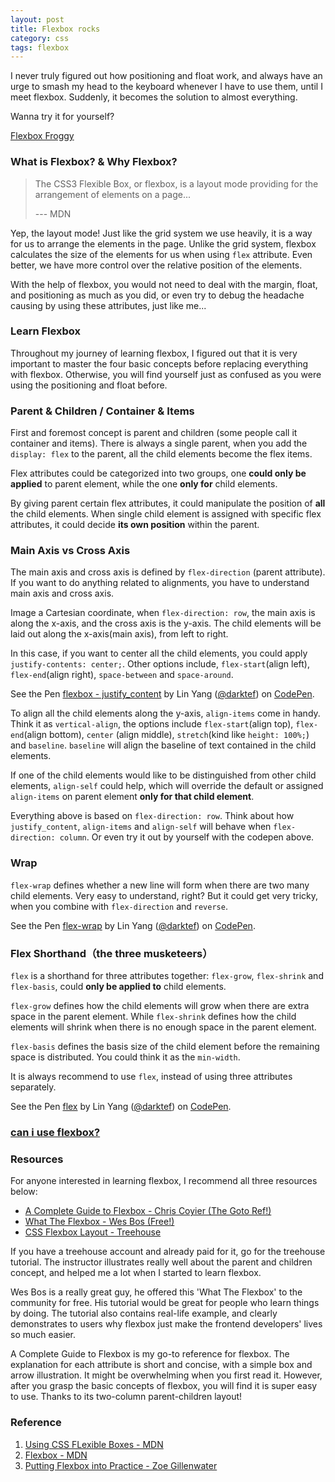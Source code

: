 ```yaml
---
layout: post
title: Flexbox rocks
category: css
tags: flexbox
---
```


I never truly figured out how positioning and float work, and always have an urge to smash my head to the keyboard whenever I have to use them, until I meet flexbox. Suddenly, it becomes the solution to almost everything. 

<!--more-->

Wanna try it for yourself? 

[Flexbox Froggy](http://flexboxfroggy.com/)

<amp-img width="600" height="300" layout="responsive" src="/assets/images/posts/flexbox_froggy.png"></amp-img>


### What is Flexbox? & Why Flexbox?

> The CSS3 Flexible Box, or flexbox, is a layout mode providing for the arrangement of elements on a page...
> 
> --- MDN

Yep, the layout mode! Just like the grid system we use heavily, it is a way for us to arrange the elements in the page. Unlike the grid system, flexbox calculates the size of the elements for us when using `flex` attribute. Even better, we have more control over the relative position of the elements.

With the help of flexbox, you would not need to deal with the margin, float, and positioning as much as you did, or even try to debug the headache causing by using these attributes, just like me...

### Learn Flexbox

Throughout my journey of learning flexbox, I figured out that it is very important to master the four basic concepts before replacing everything with flexbox. Otherwise, you will find yourself just as confused as you were using the positioning and float before.

<amp-img width="563" height="333" layout="responsive" src="/assets/images/posts/flex_terms.png"></amp-img>

### Parent & Children / Container & Items

First and foremost concept is parent and children (some people call it container and items). There is always a single parent, when you add the `display: flex` to the parent, all the child elements become the flex items.

Flex attributes could be categorized into two groups, one __could only be applied__ to parent element, while the one __only for__ child elements.

By giving parent certain flex attributes, it could manipulate the position of __all__ the child elements. When single child element is assigned with specific flex attributes, it could decide __its own position__ within the parent.

### Main Axis vs Cross Axis

The main axis and cross axis is defined by `flex-direction` (parent attribute). If you want to do anything related to alignments, you have to understand main axis and cross axis.

Image a Cartesian coordinate, when `flex-direction: row`, the main axis is along the x-axis, and the cross axis is the y-axis. The child elements will be laid out along the x-axis(main axis), from left to right.

In this case, if you want to center all the child elements, you could apply `justify-contents: center;`. Other options include, `flex-start`(align left), `flex-end`(align right), `space-between` and `space-around`.   

<p data-height="265" data-theme-id="0" data-slug-hash="LxKzLJ" data-default-tab="css,result" data-user="darktef" data-embed-version="2" data-pen-title="flexbox - justify_content" class="codepen">See the Pen <a href="http://codepen.io/darktef/pen/LxKzLJ/">flexbox - justify_content</a> by Lin Yang (<a href="http://codepen.io/darktef">@darktef</a>) on <a href="http://codepen.io">CodePen</a>. </p>
<script src="https://production-assets.codepen.io/assets/embed/ei.js"> </script>

To align all the child elements along the y-axis, `align-items` come in handy. Think it as `vertical-align`, the options include `flex-start`(align top), `flex-end`(align bottom), `center` (align middle), `stretch`(kind like `height: 100%;`) and `baseline`. `baseline` will align the baseline of text contained in the child elements.

If one of the child elements would like to be distinguished from other child elements, `align-self` could help, which will override the default or assigned `align-items` on parent element __only for that child element__. 

Everything above is based on `flex-direction: row`. Think about how `justify_content`, `align-items` and `align-self` will behave when `flex-direction: column`. Or even try it out by yourself with the codepen above. 

### Wrap

`flex-wrap` defines whether a new line will form when there are two many child elements. Very easy to understand, right? But it could get very tricky, when you combine with `flex-direction` and `reverse`.

<p data-height="265" data-theme-id="0" data-slug-hash="qRzPyQ" data-default-tab="css,result" data-user="darktef" data-embed-version="2" data-pen-title="flex-wrap" class="codepen">See the Pen <a href="http://codepen.io/darktef/pen/qRzPyQ/">flex-wrap</a> by Lin Yang (<a href="http://codepen.io/darktef">@darktef</a>) on <a href="http://codepen.io">CodePen</a>.</p>
<script src="https://production-assets.codepen.io/assets/embed/ei.js"> </script>


### Flex Shorthand（the three musketeers）

`flex` is a shorthand for three attributes together: `flex-grow`, `flex-shrink` and `flex-basis`, could __only be applied to__ child elements. 

`flex-grow` defines how the child elements will grow when there are extra space in the parent element. While `flex-shrink` defines how the child elements will shrink when there is no enough space in the parent element.

`flex-basis` defines the basis size of the child element before the remaining space is distributed. You could think it as the `min-width`.

It is always recommend to use `flex`, instead of using three attributes separately. 

<p data-height="265" data-theme-id="0" data-slug-hash="MpWvGZ" data-default-tab="css,result" data-user="darktef" data-embed-version="2" data-pen-title="flex" class="codepen">See the Pen <a href="http://codepen.io/darktef/pen/MpWvGZ/">flex</a> by Lin Yang (<a href="http://codepen.io/darktef">@darktef</a>) on <a href="http://codepen.io">CodePen</a>.</p>
<script src="https://production-assets.codepen.io/assets/embed/ei.js"> </script>

### [can i use flexbox?](http://caniuse.com/#search=flexbox)

<amp-img width="600" height="300" layout="responsive" src="/assets/images/posts/caniuse_flexbox.png"></amp-img>

[//]: # (### Common Applications)

### Resources

For anyone interested in learning flexbox, I recommend all three resources below:  
 
- [A Complete Guide to Flexbox - Chris Coyier (The Goto Ref!)](https://css-tricks.com/snippets/css/a-guide-to-flexbox/)
- [What The Flexbox - Wes Bos (Free!)](https://flexbox.io/)
- [CSS Flexbox Layout - Treehouse](https://teamtreehouse.com/library/css-flexbox-layout)

If you have a treehouse account and already paid for it, go for the treehouse tutorial. The instructor illustrates really well about the parent and children concept, and helped me a lot when I started to learn flexbox. 

Wes Bos is a really great guy, he offered this 'What The Flexbox' to the community for free. His tutorial would be great for people who learn things by doing. The tutorial also contains real-life example, and clearly demonstrates to users why flexbox just make the frontend developers' lives so much easier.

A Complete Guide to Flexbox is my go-to reference for flexbox. The explanation for each attribute is short and concise, with a simple box and arrow illustration. It might be overwhelming when you first read it. However, after you grasp the basic concepts of flexbox, you will find it is super easy to use. Thanks to its two-column parent-children layout!

### Reference
1. [Using CSS FLexible Boxes - MDN](https://developer.mozilla.org/en-US/docs/Web/CSS/CSS_Flexible_Box_Layout/Using_CSS_flexible_boxes)
2. [Flexbox - MDN](https://developer.mozilla.org/en-US/docs/Learn/CSS/CSS_layout/Flexbox)
3. [Putting Flexbox into Practice - Zoe Gillenwater ](http://www.slideshare.net/zomigi/putting-flexbox-into-practice)
